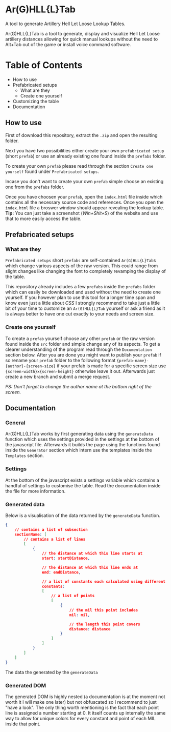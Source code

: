 # Ar(G)HLL{L}Tab

A tool to generate Artillery Hell Let Loose Lookup Tables.

Ar(G)HLL{L}Tab is a tool to generate, display and visualize Hell Let Loose artillery distances allowing for quick manual lookups without the need to Alt+Tab out of the game or install voice command software. 

# Table of Contents
- How to use
- Prefabricated setups
    - What are they
    - Create one yourself
- Customizing the table
- Documentation

## How to use

First of download this repository, extract the `.zip` and open the resulting folder.

Next you have two possibilities either create your own `prefabricated setup` (short `prefab`) or use an already existing one found inside the `prefabs` folder.

To create your own `prefab` please read through the section `Create one yourself` found under `Prefabricated setups`.

Incase you don't want to create your own `prefab` simple choose an existing one from the `prefabs` folder. 

Once you have choosen your `prefab`, open the `index.html` file inside which contains all the necessary source code and references. Once you open the `index.html` file a broswer window should appear revealing the lookup table. **Tip:** You can just take a screenshot (*Win+Shit+S*) of the website and use that to more easily access the table.

## Prefabricated setups

### What are they

`Prefabricated setups` short `prefabs` are self-contained `Ar(G)HLL{L}Tab`s which change various aspects of the raw version. This could range from slight changes like changing the font to completely revamping the display of the table.

This repository already includes a few `prefabs` inside the `prefabs` folder which can easily be downloaded and used without the need to create one yourself. If you however plan to use this tool for a longer time span and know even just a little about *CSS* I strongly recommend to take just a little bit of your time to customize an `Ar(G)HLL{L}Tab` yourself or ask a friend as it is always better to have one cut exactly to your needs and screen size.

### Create one yourself

To create a `prefab` yourself choose any other `prefab` or the raw version found inside the `src` folder and simple change any of its aspects. To get a clearer understanding of the program read through the `Documentation` section below. After you are done you might want to publish your `prefab` if so rename your `prefab` folder to the following format `{prefab-name}-{author}-{screen-size}` if your prefab is made for a specific screen size use `{screen-width}x{screen-height}` otherwise leave it out. Afterwards just create a new branch and submit a merge request.

*PS: Don't forget to change the author name at the bottom right of the screen.*

## Documentation

### General

Ar(G)HLL{L}Tab works by first generating data using the `generateData` function which uses the settings provided in the settings at the bottom of the javascript file. Afterwards it builds the page using the functions found inside the `Generator` section which intern use the templates inside the `Templates` section. 

### Settings

At the bottom of the javascript exists a settings variable which contains a handful of settings to customise the table. Read the documentation inside the file for more information.

### Generated data

Below is a visualisation of the data returned by the `generateData` function.

```json
{
    // contains a list of subsection
    sectionName: [
        // contains a list of lines
        [
            {
                // the distance at which this line starts at
                start: startDistance,

                // the distance at which this line ends at
                end: endDistance,

                // a list of constants each calculated using different constants for different factions
                constants: 
                [
                    // a list of points
                    [
                        {
                            // the mil this point includes
                            mil: mil,

                            // the length this point covers
                            distance: distance
                        }
                    ]
                ]
            }
        ]
    ]
}
```

The data the generated by the `generateData`  

### Generated DOM

The generated DOM is highly nested (a documentation is at the moment not worth it I will make one later) but not obfuscated so I recommend to just "have a look". The only thing worth mentioning is the fact that each point line is assigned a number starting at 0. It itself counts up internally the same way to allow for unique colors for every constant and point of each MIL inside that point.
